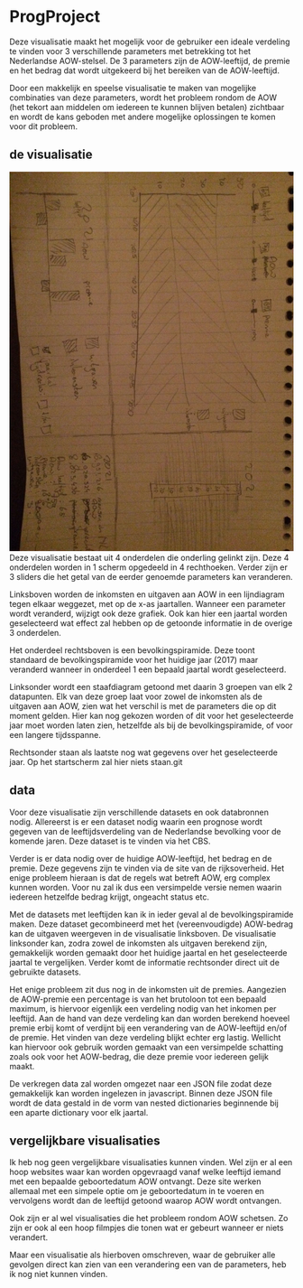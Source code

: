 # ProgProject

Deze visualisatie maakt het mogelijk voor de gebruiker een ideale verdeling te vinden voor 3 verschillende parameters met betrekking tot het Nederlandse AOW-stelsel. De 3 parameters zijn de AOW-leeftijd, de premie en het bedrag dat wordt uitgekeerd bij het bereiken van de AOW-leeftijd.

Door een makkelijk en speelse visualisatie te maken van mogelijke combinaties van deze parameters, wordt het probleem rondom de AOW (het tekort aan middelen om iedereen te kunnen blijven betalen) zichtbaar en wordt de kans geboden met andere mogelijke oplossingen te komen voor dit probleem.

## de visualisatie
![](doc/schets.jpeg)
Deze visualisatie bestaat uit 4 onderdelen die onderling gelinkt zijn. Deze 4 onderdelen worden in 1 scherm opgedeeld in 4 rechthoeken. Verder zijn er 3 sliders die het getal van de eerder genoemde parameters kan veranderen.

Linksboven worden de inkomsten en uitgaven aan AOW in een lijndiagram tegen elkaar weggezet, met op de x-as jaartallen. Wanneer een parameter wordt veranderd, wijzigt ook deze grafiek. Ook kan hier een jaartal worden geselecteerd wat effect zal hebben op de getoonde informatie in de overige 3 onderdelen.

Het onderdeel rechtsboven is een bevolkingspiramide. Deze toont standaard de bevolkingspiramide voor het huidige jaar (2017) maar veranderd wanneer in onderdeel 1 een bepaald jaartal wordt geselecteerd.

Linksonder wordt een staafdiagram getoond met daarin 3 groepen van elk 2 datapunten. Elk van deze groep laat voor zowel de inkomsten als de uitgaven aan AOW, zien wat het verschil is met de parameters die op dit moment gelden. Hier kan nog gekozen worden of dit voor het geselecteerde jaar moet worden laten zien, hetzelfde als bij de bevolkingspiramide, of voor een langere tijdsspanne.

Rechtsonder staan als laatste nog wat gegevens over het geselecteerde jaar. Op het startscherm zal hier niets staan.git

## data
Voor deze visualisatie zijn verschillende datasets en ook databronnen nodig. Allereerst is er een dataset nodig waarin een prognose wordt gegeven van de leeftijdsverdeling van de Nederlandse bevolking voor de komende jaren. Deze dataset is te vinden via het CBS.

Verder is er data nodig over de huidige AOW-leeftijd, het bedrag en de premie. Deze gegevens zijn te vinden via de site van de rijksoverheid. Het enige probleem hieraan is dat de regels wat betreft AOW, erg complex kunnen worden. Voor nu zal ik dus een versimpelde versie nemen waarin iedereen hetzelfde bedrag krijgt, ongeacht status etc.

Met de datasets met leeftijden kan ik in ieder geval al de bevolkingspiramide maken. Deze dataset gecombineerd met het (vereenvoudigde) AOW-bedrag kan de uitgaven weergeven in de visualisatie linksboven. De visualisatie linksonder kan, zodra zowel de inkomsten als uitgaven berekend zijn, gemakkelijk worden gemaakt door het huidige jaartal en het geselecteerde jaartal te vergelijken. Verder komt de informatie rechtsonder direct uit de gebruikte datasets.

Het enige probleem zit dus nog in de inkomsten uit de premies. Aangezien de AOW-premie een percentage is van het brutoloon tot een bepaald maximum, is hiervoor eigenlijk een verdeling nodig van het inkomen per leeftijd. Aan de hand van deze verdeling kan dan worden berekend hoeveel premie erbij komt of verdijnt bij een verandering van de AOW-leeftijd en/of de premie. Het vinden van deze verdeling blijkt echter erg lastig. Wellicht kan hiervoor ook gebruik worden gemaakt van een versimpelde schatting zoals ook voor het AOW-bedrag, die deze premie voor iedereen gelijk maakt.

De verkregen data zal worden omgezet naar een JSON file zodat deze gemakkelijk kan worden ingelezen in javascript. Binnen deze JSON file wordt de data gestald in de vorm van nested dictionaries beginnende bij een aparte dictionary voor elk jaartal.

## vergelijkbare visualisaties
Ik heb nog geen vergelijkbare visualisaties kunnen vinden. Wel zijn er al een hoop websites waar kan worden opgevraagd vanaf welke leeftijd iemand met een bepaalde geboortedatum AOW ontvangt. Deze site werken allemaal met een simpele optie om je geboortedatum in te voeren en vervolgens wordt dan de leeftijd getoond waarop AOW wordt ontvangen.

Ook zijn er al wel visualisaties die het probleem rondom AOW schetsen. Zo zijn er ook al een hoop filmpjes die tonen wat er gebeurt wanneer er niets verandert.

Maar een visualisatie als hierboven omschreven, waar de gebruiker alle gevolgen direct kan zien van een verandering een van de parameters, heb ik nog niet kunnen vinden. 
